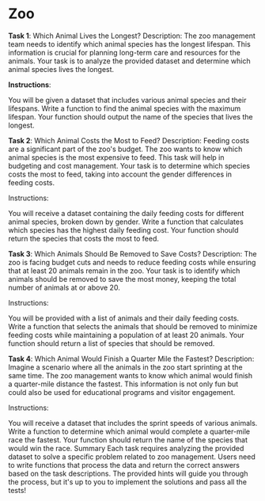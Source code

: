# Zoo

**Task 1**: Which Animal Lives the Longest?
Description:
The zoo management team needs to identify which animal species has the longest lifespan. This information is crucial for planning long-term care and resources for the animals. Your task is to analyze the provided dataset and determine which animal species lives the longest.

**Instructions**:

You will be given a dataset that includes various animal species and their lifespans.
Write a function to find the animal species with the maximum lifespan.
Your function should output the name of the species that lives the longest.

**Task 2**: Which Animal Costs the Most to Feed?
Description:
Feeding costs are a significant part of the zoo's budget. The zoo wants to know which animal species is the most expensive to feed. This task will help in budgeting and cost management. Your task is to determine which species costs the most to feed, taking into account the gender differences in feeding costs.

Instructions:

You will receive a dataset containing the daily feeding costs for different animal species, broken down by gender.
Write a function that calculates which species has the highest daily feeding cost.
Your function should return the species that costs the most to feed.

**Task 3**: Which Animals Should Be Removed to Save Costs?
Description:
The zoo is facing budget cuts and needs to reduce feeding costs while ensuring that at least 20 animals remain in the zoo. Your task is to identify which animals should be removed to save the most money, keeping the total number of animals at or above 20.

Instructions:

You will be provided with a list of animals and their daily feeding costs.
Write a function that selects the animals that should be removed to minimize feeding costs while maintaining a population of at least 20 animals.
Your function should return a list of species that should be removed.

**Task 4**: Which Animal Would Finish a Quarter Mile the Fastest?
Description:
Imagine a scenario where all the animals in the zoo start sprinting at the same time. The zoo management wants to know which animal would finish a quarter-mile distance the fastest. This information is not only fun but could also be used for educational programs and visitor engagement.

Instructions:

You will receive a dataset that includes the sprint speeds of various animals.
Write a function to determine which animal would complete a quarter-mile race the fastest.
Your function should return the name of the species that would win the race.
Summary
Each task requires analyzing the provided dataset to solve a specific problem related to zoo management. Users need to write functions that process the data and return the correct answers based on the task descriptions. The provided hints will guide you through the process, but it's up to you to implement the solutions and pass all the tests!
